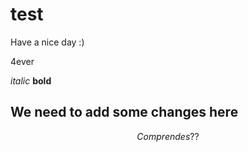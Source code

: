 # test

Have a nice day :)

4ever


 *italic*
 **bold**
 
## We need to add some changes here

$$ Comprendes?? $$
 
